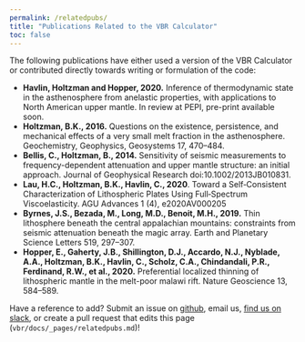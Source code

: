 ```yaml
---
permalink: /relatedpubs/
title: "Publications Related to the VBR Calculator"
toc: false 
---
```


The following publications have either used a version of the VBR Calculator or contributed directly towards writing or formulation of the code:

* **Havlin, Holtzman and Hopper, 2020.** Inference of thermodynamic state in the asthenosphere from anelastic properties, with applications to North American upper mantle. In review at PEPI, pre-print available soon.
* **Holtzman, B.K., 2016.** Questions on the existence, persistence, and mechanical effects of a very small melt fraction in the asthenosphere. Geochemistry, Geophysics, Geosystems 17, 470–484.
* **Bellis, C., Holtzman, B., 2014.** Sensitivity of seismic measurements to frequency-dependent attenuation and upper mantle structure: an initial approach. Journal of Geophysical Research doi:10.1002/2013JB010831.
* **Lau, H.C., Holtzman, B.K., Havlin, C., 2020**. Toward a Self‐Consistent Characterization of Lithospheric Plates Using Full‐Spectrum Viscoelasticity. AGU Advances 1 (4), e2020AV000205
* **Byrnes, J.S., Bezada, M., Long, M.D., Benoit, M.H., 2019.** Thin lithosphere beneath the central appalachian mountains: constraints from seismic attenuation beneath the magic array. Earth and Planetary Science Letters 519, 297–307.
* **Hopper, E., Gaherty, J.B., Shillington, D.J., Accardo, N.J., Nyblade, A.A., Holtzman, B.K., Havlin, C., Scholz, C.A., Chindandali, P.R., Ferdinand, R.W., et al., 2020.** Preferential localized thinning of lithospheric mantle in the melt-poor malawi rift. Nature Geoscience 13, 584–589.

Have a reference to add? Submit an issue on [github](https://github.com/vbr-calc/vbr/issues), email us, [find us on slack](https://join.slack.com/t/vbr-calc/shared_invite/enQtODI0MTk4NzIxNzkzLTZlYjMwYTc4MTVkOTg2ZDgyNTQxNTAxNjc2NmNkMzA2MmVjOTJkYjYzNjc1ZDJhNzg5ZWU2MzE4OTEyNmMxNGU), or create a pull request that edits this page (`vbr/docs/_pages/relatedpubs.md`)!
